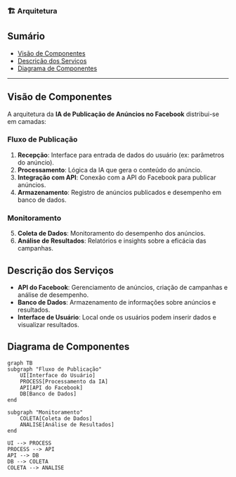 ### 🏗️ Arquitetura

## Sumário
- [Visão de Componentes](#visão-de-componentes)
- [Descrição dos Serviços](#descrição-dos-serviços)
- [Diagrama de Componentes](#diagrama-de-componentes)

---

## Visão de Componentes

A arquitetura da **IA de Publicação de Anúncios no Facebook** distribui-se em camadas:

### Fluxo de Publicação
1. **Recepção**: Interface para entrada de dados do usuário (ex: parâmetros do anúncio).
2. **Processamento**: Lógica da IA que gera o conteúdo do anúncio.
3. **Integração com API**: Conexão com a API do Facebook para publicar anúncios.
4. **Armazenamento**: Registro de anúncios publicados e desempenho em banco de dados.

### Monitoramento
5. **Coleta de Dados**: Monitoramento do desempenho dos anúncios.
6. **Análise de Resultados**: Relatórios e insights sobre a eficácia das campanhas.

## Descrição dos Serviços

- **API do Facebook**: Gerenciamento de anúncios, criação de campanhas e análise de desempenho.
- **Banco de Dados**: Armazenamento de informações sobre anúncios e resultados.
- **Interface de Usuário**: Local onde os usuários podem inserir dados e visualizar resultados.

## Diagrama de Componentes
```mermaid
graph TB
subgraph "Fluxo de Publicação"
    UI[Interface do Usuário]
    PROCESS[Processamento da IA]
    API[API do Facebook]
    DB[Banco de Dados]
end

subgraph "Monitoramento"
    COLETA[Coleta de Dados]
    ANALISE[Análise de Resultados]
end

UI --> PROCESS
PROCESS --> API
API --> DB
DB --> COLETA
COLETA --> ANALISE
```
